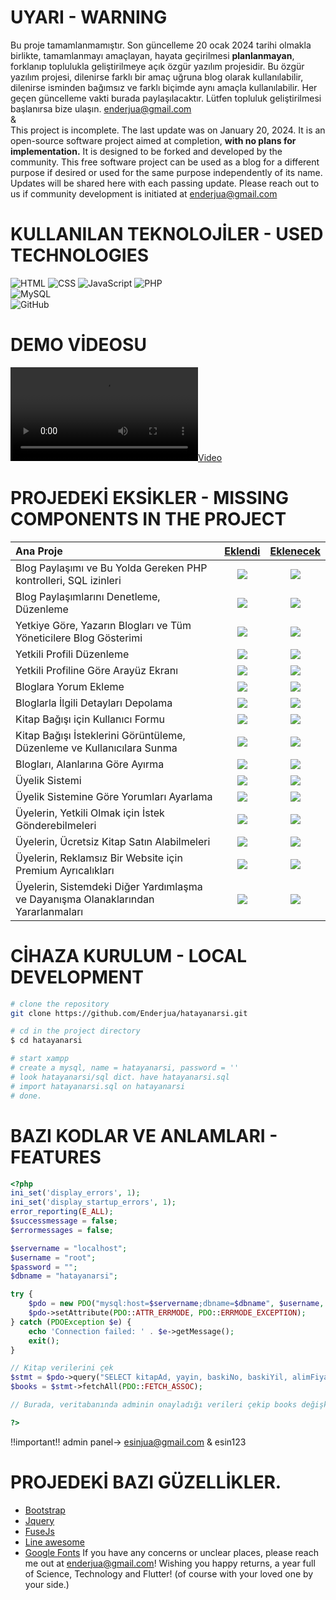 # UYARI - WARNING

Bu proje tamamlanmamıştır. Son güncelleme 20 ocak 2024 tarihi olmakla birlikte, tamamlanmayı amaçlayan, hayata geçirilmesi **planlanmayan**, forklanıp toplulukla geliştirilmeye açık özgür yazılım projesidir. Bu özgür yazılım projesi, dilenirse farklı bir amaç uğruna blog olarak kullanılabilir, dilenirse isminden bağımsız ve farklı biçimde aynı amaçla kullanılabilir. Her geçen güncelleme vakti burada paylaşılacaktır. Lütfen topluluk geliştirilmesi başlanırsa bize ulaşın.
enderjua@gmail.com
<br>
&
<br>
This project is incomplete. The last update was on January 20, 2024. It is an open-source software project aimed at completion, **with no plans for implementation.** It is designed to be forked and developed by the community. This free software project can be used as a blog for a different purpose if desired or used for the same purpose independently of its name. Updates will be shared here with each passing update. Please reach out to us if community development is initiated at enderjua@gmail.com

# KULLANILAN TEKNOLOJİLER - USED ​​TECHNOLOGIES
![HTML](https://img.shields.io/badge/-HTML-333333?style=flat&logo=HTML5)
![CSS](https://img.shields.io/badge/-CSS-333333?style=flat&logo=CSS3&logoColor=1572B6)
![JavaScript](https://img.shields.io/badge/-JavaScript-333333?style=flat&logo=javascript)
![PHP](https://img.shields.io/badge/-PHP-333333?style=flat&logo=php)
<br>
![MySQL](https://img.shields.io/badge/-MySQL-333333?style=flat&logo=mysql)
<br>
![GitHub](https://img.shields.io/badge/-GitHub-333333?style=flat&logo=github)

# DEMO VİDEOSU

[![Video](https://raw.githubusercontent.com/Enderjua/hatayanarsi/main/hatayanarsi.mp4)](https://raw.githubusercontent.com/Enderjua/hatayanarsi/main/hatayanarsi.mp4)

# PROJEDEKİ EKSİKLER - MISSING COMPONENTS IN THE PROJECT

Ana Proje | [Eklendi](https://github.com/gethugothemes/bookworm-light)  | [Eklenecek](https://gethugothemes.com/products/bookworm/?ref=github) |
:------------ |    :----:    |     :----:    |
Blog Paylaşımı ve Bu Yolda Gereken PHP kontrolleri, SQL izinleri                   | ![](https://demo.gethugothemes.com/icons/tick.png) | ![](https://demo.gethugothemes.com/icons/tick.png)                |
Blog Paylaşımlarını Denetleme, Düzenleme           | ![](https://demo.gethugothemes.com/icons/tick.png) | ![](https://demo.gethugothemes.com/icons/tick.png)                |
Yetkiye Göre, Yazarın Blogları ve Tüm Yöneticilere Blog Gösterimi                 | ![](https://demo.gethugothemes.com/icons/tick.png) | ![](https://demo.gethugothemes.com/icons/tick.png)                |
Yetkili Profili Düzenleme           | ![](https://demo.gethugothemes.com/icons/tick.png) | ![](https://demo.gethugothemes.com/icons/tick.png)                |
Yetkili Profiline Göre Arayüz Ekranı              | ![](https://demo.gethugothemes.com/icons/tick.png) | ![](https://demo.gethugothemes.com/icons/tick.png)                |
Bloglara Yorum Ekleme                        | ![](https://demo.gethugothemes.com/icons/tick.png) | ![](https://demo.gethugothemes.com/icons/tick.png)                |
Bloglarla İlgili Detayları Depolama    | ![](https://demo.gethugothemes.com/icons/tick.png) | ![](https://demo.gethugothemes.com/icons/tick.png)                |
Kitap Bağışı için Kullanıcı Formu                        | ![](https://demo.gethugothemes.com/icons/tick.png) | ![](https://demo.gethugothemes.com/icons/tick.png)                |
Kitap Bağışı İsteklerini Görüntüleme, Düzenleme ve Kullanıcılara Sunma                   | ![](https://demo.gethugothemes.com/icons/tick.png) | ![](https://demo.gethugothemes.com/icons/tick.png)                |
Blogları, Alanlarına Göre Ayırma                | ![](https://demo.gethugothemes.com/icons/tick.png) | ![](https://demo.gethugothemes.com/icons/tick.png)                |
Üyelik Sistemi                      | ![](https://demo.gethugothemes.com/icons/x.png)    | ![](https://demo.gethugothemes.com/icons/tick.png)    |
Üyelik Sistemine Göre Yorumları Ayarlama    | ![](https://demo.gethugothemes.com/icons/x.png)    | ![](https://demo.gethugothemes.com/icons/tick.png)    |
Üyelerin, Yetkili Olmak için İstek Gönderebilmeleri                    | ![](https://demo.gethugothemes.com/icons/x.png)    | ![](https://demo.gethugothemes.com/icons/tick.png)    |
Üyelerin, Ücretsiz Kitap Satın Alabilmeleri                    | ![](https://demo.gethugothemes.com/icons/x.png)    | ![](https://demo.gethugothemes.com/icons/tick.png)    |
Üyelerin, Reklamsız Bir Website için Premium Ayrıcalıkları                                       | ![](https://demo.gethugothemes.com/icons/x.png)    | ![](https://demo.gethugothemes.com/icons/tick.png) |
Üyelerin, Sistemdeki Diğer Yardımlaşma ve Dayanışma Olanaklarından Yararlanmaları                                        | ![](https://demo.gethugothemes.com/icons/x.png)    | ![](https://demo.gethugothemes.com/icons/tick.png) |


# CİHAZA KURULUM - LOCAL DEVELOPMENT

```bash
# clone the repository
git clone https://github.com/Enderjua/hatayanarsi.git

# cd in the project directory
$ cd hatayanarsi

# start xampp
# create a mysql, name = hatayanarsi, password = ''
# look hatayanarsi/sql dict. have hatayanarsi.sql
# import hatayanarsi.sql on hatayanarsi
# done.
```

# BAZI KODLAR VE ANLAMLARI - FEATURES

```php
<?php
ini_set('display_errors', 1);
ini_set('display_startup_errors', 1);
error_reporting(E_ALL);
$successmessage = false;
$errormessages = false;

$servername = "localhost";
$username = "root";
$password = "";
$dbname = "hatayanarsi";

try {
    $pdo = new PDO("mysql:host=$servername;dbname=$dbname", $username, $password);
    $pdo->setAttribute(PDO::ATTR_ERRMODE, PDO::ERRMODE_EXCEPTION);
} catch (PDOException $e) {
    echo 'Connection failed: ' . $e->getMessage();
    exit();
}

// Kitap verilerini çek
$stmt = $pdo->query("SELECT kitapAd, yayin, baskiNo, baskiYil, alimFiyati, yazar, fotograf FROM kitapbagis WHERE onayDurumu = 'Onaylandı'");
$books = $stmt->fetchAll(PDO::FETCH_ASSOC);

// Burada, veritabanında adminin onayladığı verileri çekip books değişkenine atıyoruz. daha sonrasında booksların içerisindeki tüm satırları tek tek alabileceğiz.

?>
```

!!important!!
admin panel-> esinjua@gmail.com & esin123

# PROJEDEKİ BAZI GÜZELLİKLER.

- [Bootstrap](https://getbootstrap.com)
- [Jquery](https://jquery.com)
- [FuseJs](https://fusejs.io)
- [Line awesome](https://icons8.com/line-awesome)
- [Google Fonts](https://fonts.google.com/)
If you have any concerns or unclear places, please reach me out at enderjua@gmail.com! Wishing you happy returns, a year full of Science, Technology and Flutter! (of course with your loved one by your side.)
